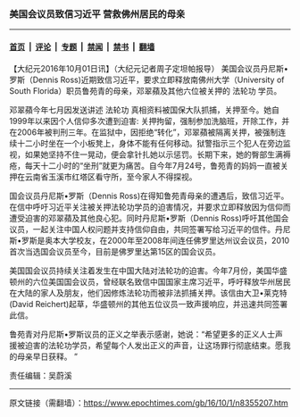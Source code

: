 ### 美国会议员致信习近平 营救佛州居民的母亲

---

#### [首页](../../../..?n8355207) &nbsp;|&nbsp; [评论](../../../../../epoch-comment?n8355207) &nbsp;|&nbsp; [专题](../../../../../epoch-special?n8355207) &nbsp;|&nbsp; [禁闻](../../../../../epoch-news?n8355207) &nbsp;|&nbsp; [禁书](../../../../../books?n8355207) &nbsp;|&nbsp; [翻墙](https://github.com/gfw-breaker/nogfw/blob/master/README.md?n8355207)


<div class="post_content" id="artbody" itemprop="articleBody">
 <!-- article content begin -->
 <p>
  【大纪元2016年10月01日讯】（大纪元记者周子定坦帕报导） 美国会议员丹尼斯•罗斯（Dennis Ross)近期致信习近平，要求立即释放南佛州大学（University of South Florida）职员鲁苑青的母亲，邓翠蘋及其他六位被关押的
  <ok href="https://www.epochtimes.com/gb/tag/%E6%B3%95%E8%BD%AE%E5%8A%9F.html">
   法轮功
  </ok>
  学员。
 </p>
 <p>
  邓翠蘋今年七月因发送讲述
  <ok href="https://www.epochtimes.com/gb/tag/%E6%B3%95%E8%BD%AE%E5%8A%9F.html">
   法轮功
  </ok>
  真相资料被国保大队抓捕，关押至今。她自1999年以来因个人信仰多次遭到迫害: 关押拘留，强制参加洗脑班，开除工作，并在2006年被判刑三年。在监狱中，因拒绝“转化”，邓翠蘋被隔离关押，被强制连续十二小时坐在一个小板凳上，身体不能有任何移动。狱警指示三个犯人在旁边监视，如果她坚持不住一晃动，便会拿针扎她以示惩罚。长期下来，她的臀部生满褥疮，每天十二小时的“坐刑”就更为痛苦。自今年7月24号，鲁苑青的妈妈一直被关押在云南省玉溪市红塔区看守所，至今家人不得探视。
 </p>
 <p>
  国会议员丹尼斯•罗斯（Dennis Ross)在得知鲁苑青母亲的遭遇后，致信习近平。在信中呼吁习近平关注被关押法轮功学员的迫害情况，并要求立即释放因为信仰而遭受迫害的邓翠蘋及其他良心犯。同时丹尼斯•罗斯（Dennis Ross)呼吁其他国会议员，一起关注中国人权问题并支持信仰自由，共同签署写给习近平的信件。丹尼斯•罗斯是奥本大学校友，在2000年至2008年间连任佛罗里达州议会议员，2010首次当选国会议员至今，目前是佛罗里达第15区的国会议员。
 </p>
 <p>
  美国国会议员持续关注着发生在中国大陆对法轮功的迫害。今年7月份，美国华盛顿州的六位美国国会议员，曾经联名致信中国国家主席习近平，呼吁释放华州居民在大陆的家人及朋友，他们因修炼法轮功而被非法抓捕关押。该信由大卫•莱克特(David Reichert)起草，华盛顿州的其他五位议员一致声援响应，并迅速共同签署此信。
 </p>
 <p>
  鲁苑青对丹尼斯•罗斯议员的正义之举表示感谢，她说：“希望更多的正义人士声援被迫害的法轮功学员，希望每个人发出正义的声音，让这场罪行彻底结束。愿我的母亲早日获释。 ”
 </p>
 <p>
  责任编辑：吴蔚溪
 </p>
 <!-- article content end -->
 <div id="below_article_ad">
 </div>
</div>


---

原文链接（需翻墙）：https://www.epochtimes.com/gb/16/10/1/n8355207.htm